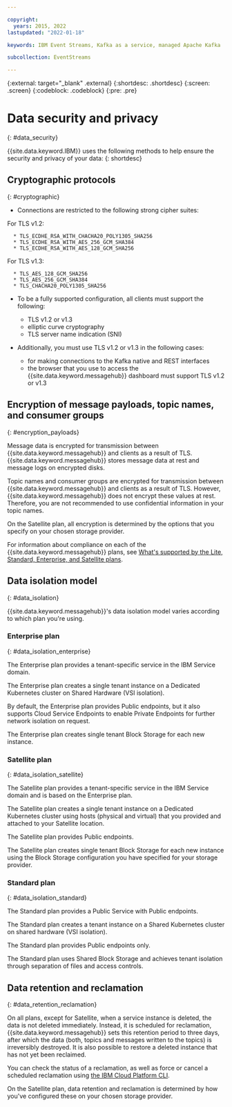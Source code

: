 ```yaml
---

copyright:
  years: 2015, 2022
lastupdated: "2022-01-18"

keywords: IBM Event Streams, Kafka as a service, managed Apache Kafka

subcollection: EventStreams

---
```


{:external: target="_blank" .external}
{:shortdesc: .shortdesc}
{:screen: .screen}
{:codeblock: .codeblock}
{:pre: .pre}


# Data security and privacy
{: #data_security}


{{site.data.keyword.IBM}} uses the following methods to help ensure the security and
privacy of your data:
{: shortdesc}

## Cryptographic protocols
{: #cryptographic}

* Connections are restricted to the following strong cipher suites:

For TLS v1.2:

      * TLS_ECDHE_RSA_WITH_CHACHA20_POLY1305_SHA256
      * TLS_ECDHE_RSA_WITH_AES_256_GCM_SHA384
      * TLS_ECDHE_RSA_WITH_AES_128_GCM_SHA256


For TLS v1.3:

      * TLS_AES_128_GCM_SHA256
      * TLS_AES_256_GCM_SHA384
      * TLS_CHACHA20_POLY1305_SHA256


* To be a fully supported configuration, all clients must support the following:
    * TLS v1.2 or v1.3
    * elliptic curve cryptography
    * TLS server name indication (SNI)

* Additionally, you must use TLS v1.2 or v1.3 in the following cases:
    * for making connections to the Kafka native and REST interfaces 
    * the browser that you use to access the {{site.data.keyword.messagehub}} dashboard must support TLS v1.2 or v1.3

   
## Encryption of message payloads, topic names, and consumer groups
{: #encryption_payloads}

Message data is encrypted for transmission between {{site.data.keyword.messagehub}}
and clients as a result of TLS. {{site.data.keyword.messagehub}} stores message data
at rest and message logs on encrypted disks.

Topic names and consumer groups are encrypted for transmission between 
{{site.data.keyword.messagehub}} and clients as a result of TLS. However, 
{{site.data.keyword.messagehub}} does not encrypt these values at rest. Therefore, you are not recommended to use confidential information in your topic names.

On the Satellite plan, all encryption is determined by the options that you specify on your chosen storage provider.

For information about compliance on each of the {{site.data.keyword.messagehub}} plans, see 
[What's supported by the Lite, Standard, Enterprise, and Satellite plans](/docs/EventStreams?topic=EventStreams-plan_choose##what-is-supported-by-the-lite-standard-enterprise-and-satellite-plans).

## Data isolation model
{: #data_isolation}

{{site.data.keyword.messagehub}}'s data isolation model varies according to which plan you're using.

### Enterprise plan
{: #data_isolation_enterprise}

The Enterprise plan provides a tenant-specific service in the IBM Service domain.

The Enterprise plan creates a single tenant instance on a Dedicated Kubernetes cluster on Shared Hardware (VSI isolation).

By default, the Enterprise plan provides Public endpoints, but it also supports Cloud Service Endpoints to enable Private Endpoints for further network isolation on request.

The Enterprise plan creates single tenant Block Storage for each new instance.

### Satellite plan
{: #data_isolation_satellite}

The Satellite plan provides a tenant-specific service in the IBM Service domain and is based on the Enterprise plan.

The Satellite plan creates a single tenant instance on a Dedicated Kubernetes cluster using hosts (physical and virtual) that you provided and attached to your Satellite location.

The Satellite plan provides Public endpoints.

The Satellite plan creates single tenant Block Storage for each new instance using the Block Storage configuration you have specified for your storage provider.


### Standard plan
{: #data_isolation_standard}

The Standard plan provides a Public Service with Public endpoints.

The Standard plan creates a tenant instance on a Shared Kubernetes cluster on shared hardware (VSI isolation).

The Standard plan provides Public endpoints only.

The Standard plan uses Shared Block Storage and achieves tenant isolation through separation of files and access controls.

## Data retention and reclamation
{: #data_retention_reclamation}

On all plans, except for Satellite, when a service instance is deleted, the data is not deleted immediately. Instead, it is scheduled for reclamation, {{site.data.keyword.messagehub}} sets this retention period to three days, after which the data (both, topics and messages written to the topics) is irreversibly destroyed. It is also possible to restore a deleted instance that has not yet been reclaimed.

You can check the status of a reclamation, as well as force or cancel a scheduled reclamation using [the IBM Cloud Platform CLI](https://cloud.ibm.com/docs/cli?topic=cli-ibmcloud_commands_resource#ibmcloud_resource_reclamations).

On the Satellite plan, data retention and reclamation is determined by how you've configured these on your chosen storage provider.
